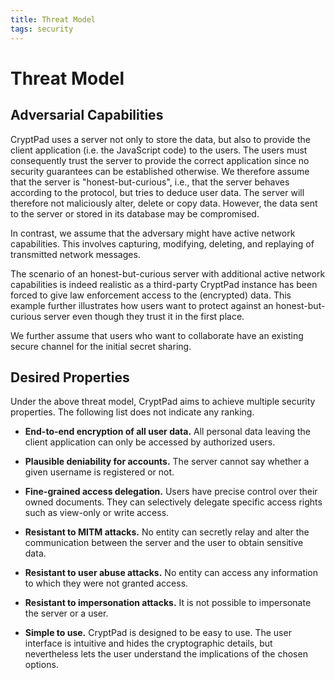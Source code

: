 ```yaml
---
title: Threat Model
tags: security
---
```


Threat Model
============

Adversarial Capabilities
------------------------

CryptPad uses a server not only to store the data, but also to provide the
client application (i.e. the JavaScript code) to the users. The users must
consequently trust the server to provide the correct application since no
security guarantees can be established otherwise. We therefore assume that the
server is "honest-but-curious", i.e., that the server behaves according to the
protocol, but tries to deduce user data. The server will therefore not
maliciously alter, delete or copy data. However, the data sent to the server or
stored in its database may be compromised.

In contrast, we assume that the adversary might have active network
capabilities. This involves capturing, modifying, deleting, and replaying of
transmitted network messages.

The scenario of an honest-but-curious server with additional active network
capabilities is indeed realistic as a third-party CryptPad instance has been
forced to give law enforcement access to the (encrypted) data. This example further
illustrates how users want to protect against an honest-but-curious server even
though they trust it in the first place.

We further assume that users who want to collaborate have an existing
secure channel for the initial secret sharing.

Desired Properties
------------------

Under the above threat model, CryptPad aims to achieve multiple
security properties. The following
list  does not indicate any ranking.

* **End-to-end encryption of all user data.** All personal data leaving the
  client application can only be accessed by authorized users.

* **Plausible deniability for accounts.** The server cannot say whether a given
  username is registered or not.

* **Fine-grained access delegation.** Users have precise control over their
  owned documents. They can selectively delegate specific access rights such as
  view-only or write access.

* **Resistant to MITM attacks.** No entity can secretly relay and alter the
  communication between the server and the user to obtain sensitive data.

* **Resistant to user abuse attacks.** No entity can access any information to
  which they were not granted access.

* **Resistant to impersonation attacks.** It is not possible to impersonate the
  server or a user.

* **Simple to use.** CryptPad is designed to be easy to use. The user interface
  is intuitive and hides the cryptographic details, but nevertheless lets the
  user understand the implications of the chosen options.
